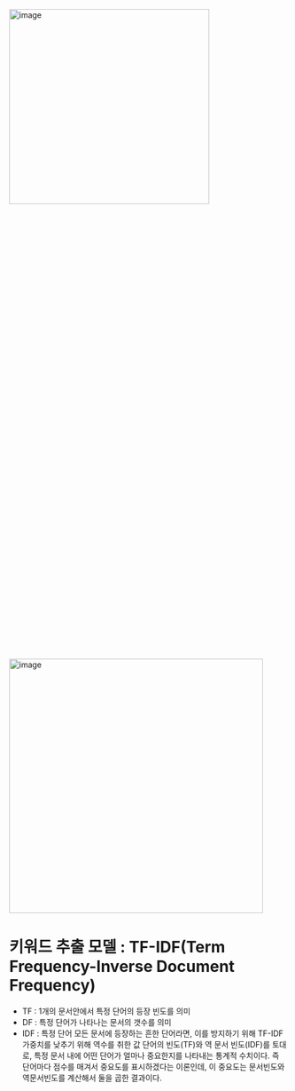 <img width="361" alt="image" src="https://user-images.githubusercontent.com/88447983/188566661-da6ca137-16f2-4eaf-a5ee-f7cf54dff8bb.png" width="30%" height="30%">

<img width="458" alt="image" src="https://user-images.githubusercontent.com/88447983/189523901-728d8f6d-b7b2-4d4b-9f38-fff9a5e87ac3.png">

# 키워드 추출 모델 : TF-IDF(Term Frequency-Inverse Document Frequency)
- TF : 1개의 문서안에서 특정 단어의 등장 빈도를 의미
- DF : 특정 단어가 나타나는 문서의 갯수를 의미
- IDF : 특정 단어 모든 문서에 등장하는 흔한 단어라면, 이를 방지하기 위해 TF-IDF 가중치를 낮추기 위해 역수를 취한 값
단어의 빈도(TF)와 역 문서 빈도(IDF)를 토대로, 특정 문서 내에 어떤 단어가 얼마나 중요한지를 나타내는 통계적 수치이다. 즉 단어마다 점수를 매겨서 중요도를 표시하겠다는 이론인데, 이 중요도는 문서빈도와 역문서빈도를 계산해서 둘을 곱한 결과이다. 
